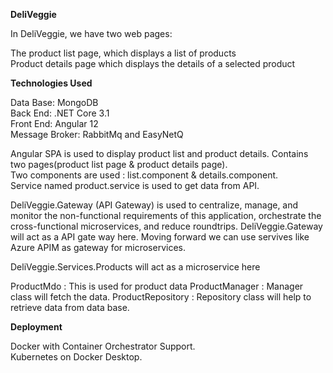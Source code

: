 <b>DeliVeggie</b>

In DeliVeggie, we have two web pages:

The product list page, which displays a list of products<br/>
Product details page which displays the details of a selected product

<b>Technologies Used</b>

Data Base: MongoDB <br/>
Back End: .NET Core 3.1<br/>
Front End: Angular 12<br/>
Message Broker: RabbitMq and EasyNetQ<br/>

Angular SPA is used to display product list and product details. Contains two pages(product list page & product details page).<br/>
Two components are used : list.component & details.component.<br/>
Service named product.service is used to get data from API.<br/>

DeliVeggie.Gateway (API Gateway) is used to centralize, manage, and monitor the non-functional requirements of this application, orchestrate the cross-functional microservices, and reduce roundtrips. DeliVeggie.Gateway will act as a API gate way here. Moving forward we can use servives like Azure APIM as gateway for microservices.

DeliVeggie.Services.Products will act as a microservice here

ProductMdo : This is used for product data
ProductManager : Manager class will fetch the data.
ProductRepository : Repository class will help to retrieve data from data base.

<b>Deployment</b>

Docker with Container Orchestrator Support.<br/>
Kubernetes on Docker Desktop.






